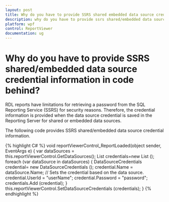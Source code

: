 ```yaml
---
layout: post
title: Why do you have to provide SSRS shared embedded data source credential information in code behind | ReportViewer | WPF | Syncfusion
description: why do you have to provide ssrs shared/embedded data source credential information in code behind? 
platform: wpf
control: ReportViewer
documentation: ug
---
```


# Why do you have to provide SSRS shared/embedded data source credential information in code behind? 

RDL reports have limitations for retrieving a password from the SQL Reporting Service (SSRS) for security reasons. Therefore, the credential information is provided when the data source credential is saved in the Reporting Server for shared or embedded data sources. 

The following code provides SSRS shared/embedded data source credential information.

{% highlight C# %}
void reportViewerControl_ReportLoaded(object sender, EventArgs e)
{
    var dataSources = this.reportViewerControl.GetDataSources();
    List<DataSourceCredentials> credentials=new List<DataSourceCredentials> ();
    foreach (var dataSource in dataSources)
    {
        DataSourceCredentials credential= new DataSourceCredentials ();
        credential.Name = dataSource.Name; // Sets the credential based on the data source.
        credential.UserId = "userName";
        credential.Password = "password";
        credentials.Add (credential);
    }
    this.reportViewerControl.SetDataSourceCredentials (credentials);
}
{% endhighlight %}